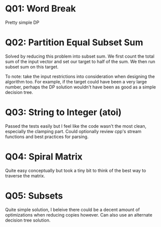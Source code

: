 
# Q01: Word Break

Pretty simple DP

# Q02: Partition Equal Subset Sum

Solved by reducing this problem into subset sum. We first count the total sum
of the input vector and set our target to half of the sum. We then run subset
sum on this target.

To note: take the input restrictions into consideration when designing the
algorithm too. For example, if the target could have been a very large number,
perhaps the DP solution wouldn't have been as good as a simple decision tree.

# Q03: String to Integer (atoi)

Passed the tests easily but I feel like the code wasn't the most clean,
especially the clamping part. Could optionally review cpp's stream functions
and best practices for parsing.

# Q04: Spiral Matrix

Quite easy conceptually but took a tiny bit to think of the best way to
traverse the matrix.

# Q05: Subsets

Quite simple solution, I beleive there could be a decent amount of
optimizations when reducing copies however. Can also use an alternate decision
tree solution.
